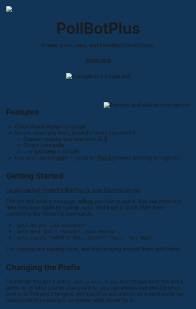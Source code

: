 <style>
/* Sets different code text colors for different themes */
html[data-theme=light] {
    --code-color: #11806a;
}
html[data-theme=dark] {
    --code-color: #23dfb6;
}
code {
	color: var(--code-color);
}

/* Variables */
:root {
	--new-accent: #1abc9c;
    --brand: 26,188,156;
}

/* Sets a new accent color for Top.gg elements */
.site-nav {
    background: var(--new-accent);
}
.entity-header__button-icon {
   background: var(--new-accent);
}
/* Invite button */
.kqdrrU {
   color: #fff;
}
.fhdYEi {
   color: #fff;
}

/* Alignment things */
.content h2:not(:first-child) {
    margin-top: 0;
}
.pbp-container {
    padding: 10px; 
}

/* Example images */
.simple-poll {
    display: block;
}
.simple-poll-smol {
    display: none;
}
.custom-options {
    display: block;
}
.custom-options-900 {
    display: none;
}

#invite-long {
    display: block;
}
#invite-short {
    display: none;
}

.pbp-flex-box {
    display: flex;
}

/* Shows a smaller simple-poll variation */
@media only screen and (max-width: 768px) {
    :root {
        /* Green */
        background: #123333;
    }
    .simple-poll {
        display: none;
    }
    .simple-poll-smol {
        display: block;
    }
    .custom-options {
        display: none;
    }
    .custom-options-900 {
        display: block;
    }
    #invite-long {
        display: none;
    }
    #invite-short {
        display: block;
    }
    .extra-spaces {
        display: none;
    }
}

/* Compress buttons and hide some elements */
@media only screen and (max-width: 450px) {
    :root {
        /* Gray but horrible contrast */
        background: #aaaaaa;
    }
    .pbp-flex-box {
        display: block;
    }
    .pbp-container {
        padding: 2px 10px;
    }
    .pbp-head {
        display: none;
    }
}

/* Shows the image on the bottom */
@media only screen and (min-width: 768px) {
    :root {
        /* Dark */
        background: #15171e;
    }
    .custom-options {
        display: none;
    }
    .custom-options-900 {
        display: block;
    }
}

/* Shows the image to the right */
@media only screen and (min-width: 900px) {
    :root {
        /* Blue */
        background: #123456;
    }
    .custom-options {
        display: block;
    }
    .custom-options-900 {
        display: none;
    }
}
</style>

<div class="pbp-head">
    <!-- Bot Icon -->
    <img src="https://i.imgur.com/AH8iOGL.png" style="text-align: center; display: block; margin: 0 auto; padding-bottom: 10px;">
    <p style="
        text-align: center;
        font-size: 3em;
        margin: .25em .25em .25em .25em;
        color: var(--text);
        font-weight: 600;
        line-height: 1.125;"
    >PollBotPlus</p>
    <p style="text-align: center">Create quick, easy, and beautiful Discord polls.</p>
    <!-- Invite and vote buttons copied from top.gg -->
    <div class="pbp-flex-box">
        <div style="margin: 0 auto 0 auto">
            <div class="pbp-container">
                <a class="entity-button--primary entity-header__button hoverable" href="/bot/804245390642642965/invite" style="margin-top: 0">
                <span class="entity-header__button-icon"><i class="user plus icon"></i></span>
                <span class="entity-header__button-text" id="invite-long">Invite Now</span>
                <span class="entity-header__button-text" id="invite-short">Invite Now</span>
                </a>
            </div>  
        </div>
        <!-- <div style="margin: 0 0 0 auto">
            <div class="pbp-container">
                <a class="entity-button--primary entity-header__button hoverable" href="/bot/804245390642642965/invite" style="margin-top: 0">
                <span class="entity-header__button-icon"><i class="user plus icon"></i></span>
                <span class="entity-header__button-text" id="invite-long">Invite Now</span>
                <span class="entity-header__button-text" id="invite-short">Invite Now</span>
                </a>
            </div>  
        </div> -->
        <!-- <div style="margin: 0 auto 0 0">
            <div class="pbp-container">
                <a style="margin-top: revert;" href="/bot/804245390642642965/vote" class="entity-button--primary entity-header__button hoverable">
                    <span class="entity-header__button-icon" style="background: var(--gray-400)">
                    <i class="trophy icon"></i>
                    </span>
                    <span class="entity-header__button-text">
                    Vote for Me
                    </span>
                </a>
            </div>
        </div> -->
    </div>
</div>

<br />

<picture class="simple-poll" style="text-align: center">
    <source srcset="https://cdn.discordapp.com/attachments/804479283959562300/819140028104966164/SimplePoll.webp" type="image/webp" >
    <source srcset="https://i.imgur.com/3g5hsCp.gif" type="image/gif"> 
    <img src="https://i.imgur.com/3g5hsCp.gif" alt="Example of a simple poll">
</picture>

<picture class="simple-poll-smol" style="text-align: center">
    <source srcset="https://cdn.discordapp.com/attachments/804479283959562300/819148165622136862/SimplePollMini.webp" type="image/webp" >
    <source srcset="https://i.imgur.com/yYB0YKB.gif" type="image/gif"> 
    <img src=https://i.imgur.com/yYB0YKB.gif alt="Example of a simple poll">
</picture>

<!-- Adds some distance -->
<br /><br />
<!-- <div class="extra-spaces">
    <br /><br />
</div> -->

<!-- Custom options on the right-hand side, if applicable -->
<picture class="custom-options" style="float: right; padding: 0 0 32px 32px">
    <source srcset="https://cdn.discordapp.com/attachments/804479283959562300/819150717108617226/EmbedPoll.webp" type="image/webp">
    <source srcset="https://i.imgur.com/oJanGbF.gif" type="image/gif">
    <img src=https://i.imgur.com/oJanGbF.gif alt="Example poll with custom options">
</picture>

## Features

-   Clean visual design language
-   Simple when you start, powerful when you need it
    -   Custom options and reactions 🐱 🐶 <!-- -   Anonymous and timed polls -->
    -   Single-vote polls
    -   ...or just keep it simple!
-   Use `poll:` as a trigger — great for [Poll Bot](https://top.gg/bot/pollbot) users wanting to upgrade.

## Getting Started

[To get started, invite PollBotPlus to your Discord server.](https://top.gg/bot/804245390642642965/invite)

The bot will send a message, telling you how to use it. You can show this help message again by typing `.help`. You'll get a Quick Start there, containing the following commands:

-   `.poll Do you like pancakes?`
-   `.poll Best Doki? "Monika" "Just Monika"`
-   `.poll single "ANIME'S REAL, RIGHT?" "Real" "Not Real"`

Try copying and pasting them, and start playing around them with them!

<!-- Custom options example at the bottom -->
<picture class="custom-options-900" style="padding: 32px 0; text-align: center; margin: 0 auto;">
    <source srcset="https://cdn.discordapp.com/attachments/804479283959562300/819150412991954965/EmbedPollCropped.webp" type="image/webp">
    <source srcset="https://i.imgur.com/WedkfLn.gif" type="image/gif">
    <img src=https://i.imgur.com/WedkfLn.gif alt="Example poll with custom options">
</picture>

## Changing the Prefix

To change this bot's prefix, use `.prefix`. If you ever forget what this bot's prefix is, or what you've changed it to, you can always use `@PollBotPlus prefix` to find and change it. `@PollBotPlus` will _always_ be a valid prefix for commands from this bot, no matter what server its in.
